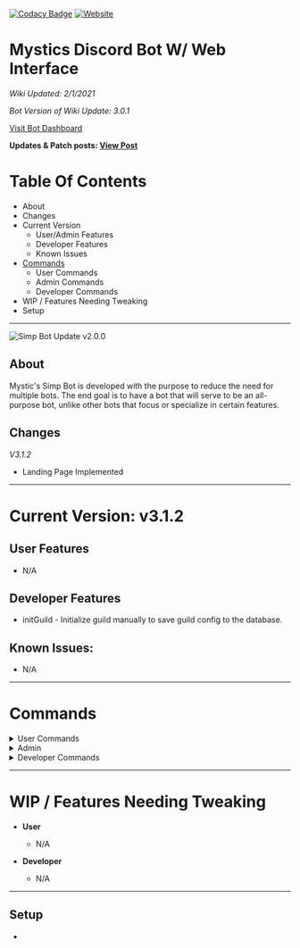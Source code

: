 [![Codacy Badge](https://app.codacy.com/project/badge/Grade/b775839b70364ba89233e4848f653ba7)](https://www.codacy.com?utm_source=github.com&amp;utm_medium=referral&amp;utm_content=Tanner1638/Mystic-Web-Interface&amp;utm_campaign=Badge_Grade)
[![Website](https://img.shields.io/badge/website-visit-brightgreen)](https://strangeislandstudios.com)

# Mystics Discord Bot W/ Web Interface

_Wiki Updated: 2/1/2021_

_Bot Version of Wiki Update: 3.0.1_

[Visit Bot Dashboard](http://66.42.116.78:3000/)

**Updates & Patch posts: [View Post](https://strangeislandstudios.com/mystics-simp-bot)**

# Table Of Contents
* About
* Changes
* Current Version
  * User/Admin Features
  * Developer Features
  * Known Issues
* [Commands](https://github.com/Tanner1638/MysticsSimpBot/wiki/Bot-Commands)
  * User Commands
  * Admin Commands
  * Developer Commands
* WIP / Features Needing Tweaking
* Setup

***
![Simp Bot Update v2.0.0](https://i.ibb.co/2YMbBWr/Mystic-Simp-Bot-Update-v3-0-0.png)

## About

Mystic's Simp Bot is developed with the purpose to reduce the need for multiple bots. The end goal is to have a bot that will serve to be an all-purpose bot, unlike other bots that focus or specialize in certain features.


## Changes
_V3.1.2_

+ Landing Page Implemented

***

# Current Version: v3.1.2

## User Features

* N/A

## Developer Features

* initGuild - Initialize guild manually to save guild config to the database.

## Known Issues:

* N/A

***

# Commands

<details>
    <summary>User Commands</summary>
    <ul>
        <li>Item</li>
    </ul>
</details>

<details>
    <summary>Admin</summary>
    <ul>
        <li>test</li>
    </ul>
</details>

<details>
    <summary>Developer Commands</summary>
    <ul>
        <li>initGuild</li>
    </ul>
</details>




***

# WIP / Features Needing Tweaking

* **User**

  * N/A

* **Developer**

  * N/A

***

## Setup
* 
